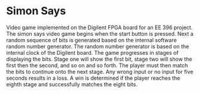 # Simon Says

Video game implemented on the Digilent FPGA board for an EE 396 project. The simon says video game begins when the start button is pressed. Next a random sequence of bits is generated based on the internal software random number generator. The random number generator is based on the internal clock of the Digilent board. The game progresses in stages of displaying the bits. Stage one will show the first bit, stage two will show the first then the second, and so on and so forth. The player must then match the bits to continue onto the next stage. Any wrong input or no input for five seconds results in a loss. A win is determined if the player reaches the eighth stage and successfully matches the eight bits.
